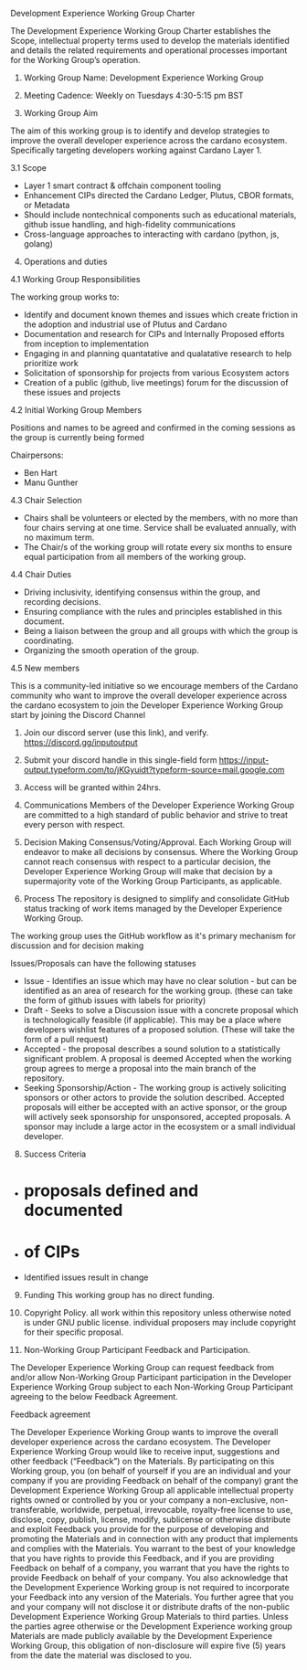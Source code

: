 ﻿Development Experience Working Group Charter


The Development Experience Working Group Charter establishes the Scope, intellectual property terms used to develop the materials identified and details the related requirements and operational processes important for the Working Group’s operation. 


1. Working Group Name: Development Experience Working Group 


2. Meeting Cadence: Weekly on Tuesdays 4:30-5:15 pm BST


3. Working Group Aim


The aim of this working group is to identify and develop strategies to improve the overall developer experience across the cardano ecosystem. Specifically targeting developers working against Cardano Layer 1.


3.1 Scope


* Layer 1 smart contract & offchain component tooling
* Enhancement CIPs directed the Cardano Ledger, Plutus, CBOR formats, or Metadata
* Should include nontechnical components such as educational materials, github issue handling, and high-fidelity communications
* Cross-language approaches to interacting with cardano (python, js, golang)


4. Operations and duties

4.1 Working Group Responsibilities

The working group works to:
* Identify and document known themes and issues which create friction in the adoption and industrial use of Plutus and Cardano
* Documentation and research for CIPs and Internally Proposed efforts from inception to implementation
* Engaging in and planning quantatative and qualatative research to help prioritize work
* Solicitation of sponsorship for projects from various Ecosystem actors
* Creation of a public (github, live meetings) forum for the discussion of these issues and projects

4.2 Initial Working Group Members


Positions and names to be agreed and confirmed in the coming sessions as the group is currently being formed


Chairpersons:  
* Ben Hart
* Manu Gunther

4.3 Chair Selection

* Chairs shall be volunteers or elected by the members, with no more than four chairs serving at one time. Service shall be evaluated annually, with no maximum term. 
* The Chair/s of the working group will rotate every six months to ensure equal participation from all members of the working group.

4.4 Chair Duties

* Driving inclusivity, identifying consensus within the group, and recording decisions. 
* Ensuring compliance with the rules and principles established in this document. 
* Being a liaison between the group and all groups with which the group is coordinating. 
* Organizing the smooth operation of the group. 

4.5 New members 


This is a community-led initiative so we encourage members of the Cardano community who want to improve the overall developer experience across the cardano ecosystem to join the Developer Experience Working Group start by joining the Discord Channel 


1. Join our discord server (use this link), and verify.
https://discord.gg/inputoutput 
2. Submit your discord handle in this single-field form
https://input-output.typeform.com/to/jKGyuidt?typeform-source=mail.google.com
3. Access will be granted within 24hrs.

5. Communications
Members of the Developer Experience Working Group are committed to a high standard of public behavior and strive to treat every person with respect.

6. Decision Making 
Consensus/Voting/Approval. Each Working Group will endeavor to make all decisions by consensus. Where the Working Group cannot reach consensus with respect to a particular decision, the Developer Experience Working Group will make that decision by a supermajority vote of the Working Group Participants, as applicable.

7. Process 
The repository is designed to simplify and consolidate GitHub status tracking of work items managed by the Developer Experience Working Group. 

The working group uses the GitHub workflow as it's primary mechanism for discussion and for decision making

Issues/Proposals can have the following statuses
- Issue - Identifies an issue which may have no clear solution - but can be identified as an area of research for the working group. (these can take the form of github issues with labels for priority)
- Draft - Seeks to solve a Discussion issue with a concrete proposal which is technologically feasible (if applicable). This may be a place where developers wishlist features of a proposed solution. (These will take the form of a pull request)
- Accepted - the proposal describes a sound solution to a statistically significant problem. A proposal is deemed Accepted when the working group agrees to merge a proposal into the main branch of the repository.
- Seeking Sponsorship/Action - The working group is actively soliciting sponsors or other actors to provide the solution described. Accepted proposals will either be accepted with an active sponsor, or the group will actively seek sponsorship for unsponsored, accepted proposals. A sponsor may include a large actor in the ecosystem or a small individual developer.

8. Success Criteria


* # proposals defined and documented
* # of CIPs
* Identified issues result in change


9. Funding
This working group has no direct funding.

10. Copyright Policy. 
all work within this repository unless otherwise noted is under GNU public license.
individual proposers may include copyright for their specific proposal.

11. Non-Working Group Participant Feedback and Participation. 


The Developer Experience Working Group can request feedback from and/or allow Non-Working Group Participant participation in the Developer Experience Working Group subject to each Non-Working Group Participant agreeing to the below Feedback Agreement.


Feedback agreement


The Developer Experience Working Group wants to improve the overall developer experience across the cardano ecosystem.
The Developer Experience Working Group would like to receive input, suggestions and other feedback (“Feedback”) on the Materials. By participating on this Working group, you (on behalf of yourself if you are an individual and your company if you are providing Feedback on behalf of the company) grant the Development Experience Working Group all applicable intellectual property rights owned or controlled by you or your company a non-exclusive, non-transferable, worldwide, perpetual, irrevocable, royalty-free license to use, disclose, copy, publish, license, modify, sublicense or otherwise distribute and exploit Feedback you provide for the purpose of developing and promoting the Materials and in connection with any product that implements and complies with the Materials. You warrant to the best of your knowledge that you have rights to provide this Feedback, and if you are providing Feedback on behalf of a company, you warrant that you have the rights to provide Feedback on behalf of your company. You also acknowledge that the Development Experience Working group is not required to incorporate your Feedback into any version of the Materials.
You further agree that you and your company will not disclose it or distribute drafts of the non-public Development Experience Working Group Materials to third parties. Unless the parties agree otherwise or the Development Experience working group Materials are made publicly available by the Development Experience Working Group, this obligation of non-disclosure will expire five (5) years from the date the material was disclosed to you.
